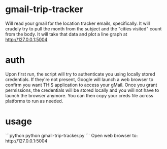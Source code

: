 # gmail-trip-tracker


Will read your gmail for the location tracker emails, specifically.
It will crudely try to pull the month from the subject and the "cities visited" count from the body.
It will take that data and plot a line graph at http://127.0.0.1:5004

<h1>auth</h1>
Upon first run, the script will try to authenticate you using locally stored credentials. If they're not present, Google will launch a web browser to confirm you want THIS application to access your gMail. Once you grant permissions, the credentials will be stored locally and you will not have to launch the browser anymore. You can then copy your creds file across platforms to run as needed.

<h1>usage</h1>
```python
python gmail-trip-tracker.py
```
Open web browser to: http://127.0.0.1:5004
